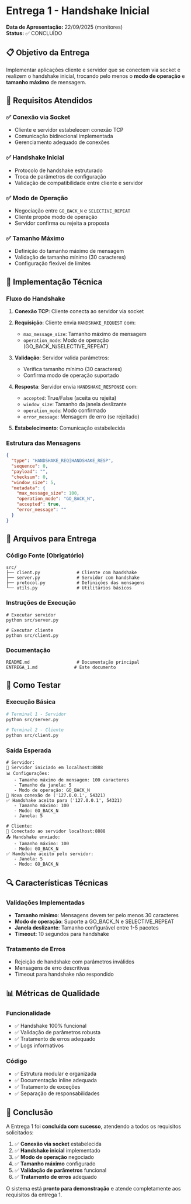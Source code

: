 # Entrega 1 - Handshake Inicial
**Data de Apresentação:** 22/09/2025 (monitores)  
**Status:** ✅ CONCLUÍDO

## 📋 Objetivo da Entrega

Implementar aplicações cliente e servidor que se conectem via socket e realizem o handshake inicial, trocando pelo menos o **modo de operação** e **tamanho máximo** de mensagem.

## 🎯 Requisitos Atendidos

### ✅ Conexão via Socket
- Cliente e servidor estabelecem conexão TCP
- Comunicação bidirecional implementada
- Gerenciamento adequado de conexões

### ✅ Handshake Inicial
- Protocolo de handshake estruturado
- Troca de parâmetros de configuração
- Validação de compatibilidade entre cliente e servidor

### ✅ Modo de Operação
- Negociação entre `GO_BACK_N` e `SELECTIVE_REPEAT`
- Cliente propõe modo de operação
- Servidor confirma ou rejeita a proposta

### ✅ Tamanho Máximo
- Definição do tamanho máximo de mensagem
- Validação de tamanho mínimo (30 caracteres)
- Configuração flexível de limites

## 🔧 Implementação Técnica

### Fluxo do Handshake

1. **Conexão TCP**: Cliente conecta ao servidor via socket
2. **Requisição**: Cliente envia `HANDSHAKE_REQUEST` com:
   - `max_message_size`: Tamanho máximo de mensagem
   - `operation_mode`: Modo de operação (GO_BACK_N/SELECTIVE_REPEAT)

3. **Validação**: Servidor valida parâmetros:
   - Verifica tamanho mínimo (30 caracteres)
   - Confirma modo de operação suportado

4. **Resposta**: Servidor envia `HANDSHAKE_RESPONSE` com:
   - `accepted`: True/False (aceita ou rejeita)
   - `window_size`: Tamanho da janela deslizante
   - `operation_mode`: Modo confirmado
   - `error_message`: Mensagem de erro (se rejeitado)

5. **Estabelecimento**: Comunicação estabelecida

### Estrutura das Mensagens

```json
{
  "type": "HANDSHAKE_REQ|HANDSHAKE_RESP",
  "sequence": 0,
  "payload": "",
  "checksum": 0,
  "window_size": 5,
  "metadata": {
    "max_message_size": 100,
    "operation_mode": "GO_BACK_N",
    "accepted": true,
    "error_message": ""
  }
}
```

## 📁 Arquivos para Entrega

### Código Fonte (Obrigatório)
```
src/
├── client.py              # Cliente com handshake
├── server.py              # Servidor com handshake
├── protocol.py            # Definições das mensagens
└── utils.py               # Utilitários básicos
```

### Instruções de Execução
```
# Executar servidor
python src/server.py

# Executar cliente
python src/client.py
```

### Documentação
```
README.md                  # Documentação principal
ENTREGA_1.md              # Este documento
```

## 🧪 Como Testar

### Execução Básica
```bash
# Terminal 1 - Servidor
python src/server.py

# Terminal 2 - Cliente
python src/client.py
```

### Saída Esperada
```
# Servidor:
🚀 Servidor iniciado em localhost:8888
📊 Configurações:
   - Tamanho máximo de mensagem: 100 caracteres
   - Tamanho da janela: 5
   - Modo de operação: GO_BACK_N
🔗 Nova conexão de ('127.0.0.1', 54321)
✅ Handshake aceito para ('127.0.0.1', 54321)
   - Tamanho máximo: 100
   - Modo: GO_BACK_N
   - Janela: 5

# Cliente:
🔗 Conectado ao servidor localhost:8888
📤 Handshake enviado:
   - Tamanho máximo: 100
   - Modo: GO_BACK_N
✅ Handshake aceito pelo servidor:
   - Janela: 5
   - Modo: GO_BACK_N
```

## 🔍 Características Técnicas

### Validações Implementadas
- **Tamanho mínimo**: Mensagens devem ter pelo menos 30 caracteres
- **Modo de operação**: Suporte a GO_BACK_N e SELECTIVE_REPEAT
- **Janela deslizante**: Tamanho configurável entre 1-5 pacotes
- **Timeout**: 10 segundos para handshake

### Tratamento de Erros
- Rejeição de handshake com parâmetros inválidos
- Mensagens de erro descritivas
- Timeout para handshake não respondido

## 📊 Métricas de Qualidade

### Funcionalidade
- ✅ Handshake 100% funcional
- ✅ Validação de parâmetros robusta
- ✅ Tratamento de erros adequado
- ✅ Logs informativos

### Código
- ✅ Estrutura modular e organizada
- ✅ Documentação inline adequada
- ✅ Tratamento de exceções
- ✅ Separação de responsabilidades

## 📝 Conclusão

A Entrega 1 foi **concluída com sucesso**, atendendo a todos os requisitos solicitados:

1. ✅ **Conexão via socket** estabelecida
2. ✅ **Handshake inicial** implementado
3. ✅ **Modo de operação** negociado
4. ✅ **Tamanho máximo** configurado
5. ✅ **Validação de parâmetros** funcional
6. ✅ **Tratamento de erros** adequado

O sistema está **pronto para demonstração** e atende completamente aos requisitos da entrega 1.
